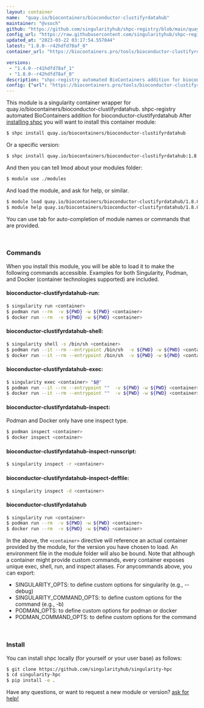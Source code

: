 ```yaml
---
layout: container
name:  "quay.io/biocontainers/bioconductor-clustifyrdatahub"
maintainer: "@vsoch"
github: "https://github.com/singularityhub/shpc-registry/blob/main/quay.io/biocontainers/bioconductor-clustifyrdatahub/container.yaml"
config_url: "https://raw.githubusercontent.com/singularityhub/shpc-registry/main/quay.io/biocontainers/bioconductor-clustifyrdatahub/container.yaml"
updated_at: "2023-03-22 03:17:54.557844"
latest: "1.8.0--r42hdfd78af_0"
container_url: "https://biocontainers.pro/tools/bioconductor-clustifyrdatahub"

versions:
 - "1.4.0--r41hdfd78af_1"
 - "1.8.0--r42hdfd78af_0"
description: "shpc-registry automated BioContainers addition for bioconductor-clustifyrdatahub"
config: {"url": "https://biocontainers.pro/tools/bioconductor-clustifyrdatahub", "maintainer": "@vsoch", "description": "shpc-registry automated BioContainers addition for bioconductor-clustifyrdatahub", "latest": {"1.8.0--r42hdfd78af_0": "sha256:3ac8f154ead3c426e8a46b8819cc917013a84cc442f6ebef47cbdeef51b155d2"}, "tags": {"1.4.0--r41hdfd78af_1": "sha256:536ff3b834c0a1952ff3a1ffa5833a000a9a5074bcc26b17f6639459d2ca1caa", "1.8.0--r42hdfd78af_0": "sha256:3ac8f154ead3c426e8a46b8819cc917013a84cc442f6ebef47cbdeef51b155d2"}, "docker": "quay.io/biocontainers/bioconductor-clustifyrdatahub"}
---
```


This module is a singularity container wrapper for quay.io/biocontainers/bioconductor-clustifyrdatahub.
shpc-registry automated BioContainers addition for bioconductor-clustifyrdatahub
After [installing shpc](#install) you will want to install this container module:


```bash
$ shpc install quay.io/biocontainers/bioconductor-clustifyrdatahub
```

Or a specific version:

```bash
$ shpc install quay.io/biocontainers/bioconductor-clustifyrdatahub:1.8.0--r42hdfd78af_0
```

And then you can tell lmod about your modules folder:

```bash
$ module use ./modules
```

And load the module, and ask for help, or similar.

```bash
$ module load quay.io/biocontainers/bioconductor-clustifyrdatahub/1.8.0--r42hdfd78af_0
$ module help quay.io/biocontainers/bioconductor-clustifyrdatahub/1.8.0--r42hdfd78af_0
```

You can use tab for auto-completion of module names or commands that are provided.

<br>

### Commands

When you install this module, you will be able to load it to make the following commands accessible.
Examples for both Singularity, Podman, and Docker (container technologies supported) are included.

#### bioconductor-clustifyrdatahub-run:

```bash
$ singularity run <container>
$ podman run --rm  -v ${PWD} -w ${PWD} <container>
$ docker run --rm  -v ${PWD} -w ${PWD} <container>
```

#### bioconductor-clustifyrdatahub-shell:

```bash
$ singularity shell -s /bin/sh <container>
$ podman run --it --rm --entrypoint /bin/sh  -v ${PWD} -w ${PWD} <container>
$ docker run --it --rm --entrypoint /bin/sh  -v ${PWD} -w ${PWD} <container>
```

#### bioconductor-clustifyrdatahub-exec:

```bash
$ singularity exec <container> "$@"
$ podman run --it --rm --entrypoint ""  -v ${PWD} -w ${PWD} <container> "$@"
$ docker run --it --rm --entrypoint ""  -v ${PWD} -w ${PWD} <container> "$@"
```

#### bioconductor-clustifyrdatahub-inspect:

Podman and Docker only have one inspect type.

```bash
$ podman inspect <container>
$ docker inspect <container>
```

#### bioconductor-clustifyrdatahub-inspect-runscript:

```bash
$ singularity inspect -r <container>
```

#### bioconductor-clustifyrdatahub-inspect-deffile:

```bash
$ singularity inspect -d <container>
```



#### bioconductor-clustifyrdatahub

```bash
$ singularity run <container>
$ podman run --rm  -v ${PWD} -w ${PWD} <container>
$ docker run --rm  -v ${PWD} -w ${PWD} <container>
```


In the above, the `<container>` directive will reference an actual container provided
by the module, for the version you have chosen to load. An environment file in the
module folder will also be bound. Note that although a container
might provide custom commands, every container exposes unique exec, shell, run, and
inspect aliases. For anycommands above, you can export:

 - SINGULARITY_OPTS: to define custom options for singularity (e.g., --debug)
 - SINGULARITY_COMMAND_OPTS: to define custom options for the command (e.g., -b)
 - PODMAN_OPTS: to define custom options for podman or docker
 - PODMAN_COMMAND_OPTS: to define custom options for the command

<br>

### Install

You can install shpc locally (for yourself or your user base) as follows:

```bash
$ git clone https://github.com/singularityhub/singularity-hpc
$ cd singularity-hpc
$ pip install -e .
```

Have any questions, or want to request a new module or version? [ask for help!](https://github.com/singularityhub/singularity-hpc/issues)